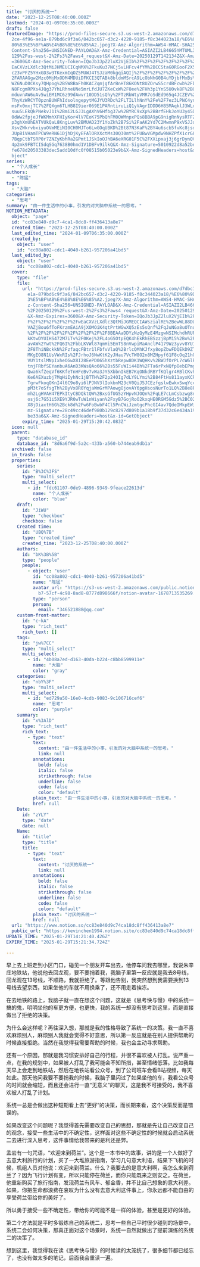 ```yaml
---
title: "讨厌的系统一"
date: "2023-12-25T08:40:00.000Z"
lastmod: "2024-01-09T06:35:00.000Z"
draft: false
featuredImage: "https://prod-files-secure.s3.us-west-2.amazonaws.com/d7dbc101-8\
  2ce-4f96-ae1a-879bd6c9f3a6/842bc657-d3c2-4220-9185-f8c344023a18/%E6%80%9D%E8%\
  80%83%E5%BF%AB%E4%B8%8E%E6%85%A2.jpeg?X-Amz-Algorithm=AWS4-HMAC-SHA256&X-Amz-\
  Content-Sha256=UNSIGNED-PAYLOAD&X-Amz-Credential=ASIAZI2LB4665YMTUML3%2F20250\
  129%2Fus-west-2%2Fs3%2Faws4_request&X-Amz-Date=20250129T142134Z&X-Amz-Expires\
  =3600&X-Amz-Security-Token=IQoJb3JpZ2luX2VjEIb%2F%2F%2F%2F%2F%2F%2F%2F%2F%2Fw\
  EaCXVzLXdlc3QtMiJHMEUCICqNMX%2FkuKu37NCj5vLHFcv4fYM%2BCCStaG0RGooF2X5bAiEAqJT\
  c23vPFZ5YHxGD3w3TKexmIqOZ5MUWJ4TSJzaM0kgqiAQIj%2F%2F%2F%2F%2F%2F%2F%2F%2F%2F%\
  2FARAAGgw2Mzc0MjMxODM4MDUiDFKCI3QTABk8bldmMSrcA9LcObNhG0B4uYDjbfMxBs%2BSe70cf\
  WZ6NuD0CKsy7QHpog%2BSW8BaFh0KACZqmjgfArBnHT86KONt8UZOrwS5crdBFcwb%2Fbdpg3LOtD\
  N8FcgmRPXs4JQg37YhLRhneUNe5mrLfdJU7ZKeCxW%2FOee%2FHh3p1YnS5U0vk8F%2BOJfn9Ul43\
  mduvnAW6uAv5wiEM1MC6z99dAwvr10DD51sQhy%2FTzRbWtyVMR7oSdEd965q4JCZEV%2FnaJEVXb\
  ThyXzWRCYT0pznBUWFhIdsolngepytMGJYU3RDc%2FLTILlhNnY%2Fe%2F7ez3LPNC4ynqnXQnRQ0\
  msFx0mxjTC7%2FQXgm6TLHB8I9ier069E1PARntiruLiQ1yVAgrIDDD6H85MAqklJ3WLoDm5zPw56\
  suu5LEkQkPNekvJ11%2Bmi2LGJ3LgAXhV6Hfbg37w%2BYRC9xXp%2BBrfEHkJoYU3y45DkgSc47C5\
  0dWw2fpjeJfWKMmhXFHIyKor4lV7EoK75PbQhFM0QWMnpxPQs8BBA9pG9nigRnNysRTFZoRdFYmyF\
  p3ghXmUhEATVUkQaL8KngLuv%2BMUAD23Y1YoZk%2B7Si%2FaAK2Yd7C2MwmnP9xVSJJqORE4JCMJ\
  XsvZWkrvbxiyuOVmMEiNI0CH0MJTo6LwGOqUBKD%2Bt87N3KaF%2BY4u6scb5fvKc8jsdWK%2BERO\
  JUpBiVHamTPCW9eRN61DjhDjKyEFAlORXXctMs30Q30mt%2FUBwVGMpdw9NHZPfX1crG8LiWb%2Fs\
  7BqpCtbTSRP0r7ZNZyKbhRa2GPmt1JSkIoOJhBA6eXRG01F5C%2FXXipxaj3j6grDynQVL30YG2lY\
  4p2mk9FBTCISdqSGq7638B0hmd1V1DBFv9ilkQ&X-Amz-Signature=5010922d8a52be8505bd63\
  fe678d20503383dec5add10dfc0f08515b05023e9b&X-Amz-SignedHeaders=host&x-id=GetO\
  bject"
series:
  - "个人成长"
authors:
  - "陈猛"
tags:
  - "大脑"
categories:
  - "思考"
summary: "由一件生活中的小事，引发的对大脑中系统一的思考。"
NOTION_METADATA:
  object: "page"
  id: "cc83e840-d9c7-4ca1-8dc8-ff436413a8e7"
  created_time: "2023-12-25T08:40:00.000Z"
  last_edited_time: "2024-01-09T06:35:00.000Z"
  created_by:
    object: "user"
    id: "cc08a802-cdc1-4040-b261-957206a41bd5"
  last_edited_by:
    object: "user"
    id: "cc08a802-cdc1-4040-b261-957206a41bd5"
  cover:
    type: "file"
    file:
      url: "https://prod-files-secure.s3.us-west-2.amazonaws.com/d7dbc101-82ce-4f96-a\
        e1a-879bd6c9f3a6/842bc657-d3c2-4220-9185-f8c344023a18/%E6%80%9D%E8%80%8\
        3%E5%BF%AB%E4%B8%8E%E6%85%A2.jpeg?X-Amz-Algorithm=AWS4-HMAC-SHA256&X-Am\
        z-Content-Sha256=UNSIGNED-PAYLOAD&X-Amz-Credential=ASIAZI2LB4664UUA5D7B\
        %2F20250129%2Fus-west-2%2Fs3%2Faws4_request&X-Amz-Date=20250129T142042Z\
        &X-Amz-Expires=3600&X-Amz-Security-Token=IQoJb3JpZ2luX2VjEIb%2F%2F%2F%2\
        F%2F%2F%2F%2F%2F%2FwEaCXVzLXdlc3QtMiJGMEQCIAWszialRE%2BewWL88DUGRK2jJ7I\
        VAZjBou6fToFKrzmEAiA9jXOMOiK4qtPrtWGwXQ5zEs5sQnf%2FqJuNGa8uOTnuniqIBAiP\
        %2F%2F%2F%2F%2F%2F%2F%2F%2F%2F8BEAAaDDYzNzQyMzE4MzgwNSIMchdhRUPa0XS0ACN\
        kKtwDYUIHS472M7iTv%2F0Kej%2FL4oGSOtpEQK4hEkRhEBSzzjBpM15%2Bo%2FPh22SqTI\
        avAWk2Ywt%2FQ6I%2FbbLKVWl87qmHi5EmTS8nVwpiMaAnclP4179Wz3yvv8YU1z9InR3Te\
        2F8ThiNBckkN%2FzfaqcFBtr1lFbfvVlaQ%2BrlcQMhKJfxy8opZbwFDQEkD9ZT79Tzk9FQ\
        MKgEO8N1UsVWxRIs%2FJrhoJ6NwKtK2yJHau7VcTW8O2n8MZHpyf61F8cOq21hOSxoHwnqM\
        VUY1tslMNpIxheOGwX8I28EePD065hXztbRepw8DK1WQHKv%2BWJfOrPL7cW6lkOXNYu7L7\
        tnjFRbfSEYanbuA6AnD3KWsQAo66%2Bs55FuWIi44Bh%2FTa6rPxNQfpOebEPmgWhlATmSE\
        Qwa6kfZeqVf6KKfeTnHFeBv7vWa3JY5XbbnIkEB7KqONkdRBYfKQlgr4RBlCKvhrjc5lTSu\
        Ke6AEXuzbj7MqHiIyhNc1jBTTH%2F2p24OIg7dLY9LYmi%2B84FtHs811ayxKCRHKznrcmT\
        TgrwFkoqOKnI4l6C9o8yi6lPJNV3lIokbnM23cV0QiJ5JCEzfgslwEwkxSwqYccx2am%2Bb\
        pM3t7oSfsgTh%2ByVxOR0YqjaWmGrMPAowgOjovAY6pgHsosNurTo1LQ%2B8e8FXkTGjuuK\
        mh2LgHVAH47EPkItyCBDQktQW%2BxsGfUG5zYHpvNJOQn%2FqLE7cLmCsbzwg8nG7MPN0nK\
        osj6c7G51i5XE9YJR0wTuW1nWiyan%2FxyB7GojRoO2kxqHE0RGM5Gdz5%2BC02XiZOhyq7\
        X8jDiaxtH6G%2Bck8d%2Fw6FoBwbF4Cl5PnCWiJzmtgcPhcGI4av7QdeIMkpEWiRXF6&X-A\
        mz-Signature=28c49cc46def980b129c8297d809b1a18b9f37d32c6e434a190a604db9\
        be33a6&X-Amz-SignedHeaders=host&x-id=GetObject"
      expiry_time: "2025-01-29T15:20:42.083Z"
  icon: null
  parent:
    type: "database_id"
    database_id: "8d6a6f9d-5a2c-433b-a560-b744eab9db1a"
  archived: false
  in_trash: false
  properties:
    series:
      id: "B%3C%3FS"
      type: "multi_select"
      multi_select:
        - id: "fdc61107-0de9-4896-9349-9feace22613d"
          name: "个人成长"
          color: "blue"
    draft:
      id: "JiWU"
      type: "checkbox"
      checkbox: false
    Created time:
      id: "UBQ%7B"
      type: "created_time"
      created_time: "2023-12-25T08:40:00.000Z"
    authors:
      id: "bK%3B%5B"
      type: "people"
      people:
        - object: "user"
          id: "cc08a802-cdc1-4040-b261-957206a41bd5"
          name: "陈猛"
          avatar_url: "https://s3-us-west-2.amazonaws.com/public.notion-static.com/775523\
            b7-57cf-4c98-8ad8-8777d898666f/notion-avatar-1678713535269.png"
          type: "person"
          person:
            email: "346521888@qq.com"
    custom-front-matter:
      id: "c~kA"
      type: "rich_text"
      rich_text: []
    tags:
      id: "jw%7CC"
      type: "multi_select"
      multi_select:
        - id: "4b08a7ed-d163-40da-b224-c8bb8599911e"
          name: "大脑"
          color: "gray"
    categories:
      id: "nbY%3F"
      type: "multi_select"
      multi_select:
        - id: "ed729a50-16e0-4cdb-9083-9c106716cef6"
          name: "思考"
          color: "purple"
    summary:
      id: "x%3AlD"
      type: "rich_text"
      rich_text:
        - type: "text"
          text:
            content: "由一件生活中的小事，引发的对大脑中系统一的思考。"
            link: null
          annotations:
            bold: false
            italic: false
            strikethrough: false
            underline: false
            code: false
            color: "default"
          plain_text: "由一件生活中的小事，引发的对大脑中系统一的思考。"
          href: null
    Date:
      id: "zYLY"
      type: "date"
      date: null
    Name:
      id: "title"
      type: "title"
      title:
        - type: "text"
          text:
            content: "讨厌的系统一"
            link: null
          annotations:
            bold: false
            italic: false
            strikethrough: false
            underline: false
            code: false
            color: "default"
          plain_text: "讨厌的系统一"
          href: null
  url: "https://www.notion.so/cc83e840d9c74ca18dc8ff436413a8e7"
  public_url: "https://kevinchen1994.notion.site/cc83e840d9c74ca18dc8ff436413a8e7"
UPDATE_TIME: "2025-01-29T14:21:40.426Z"
EXPIRY_TIME: "2025-01-29T15:21:34.724Z"

---
```

<link rel="stylesheet" href="https://cdn.jsdelivr.net/npm/katex@0.16.2/dist/katex.min.css" integrity="sha384-bYdxxUwYipFNohQlHt0bjN/LCpueqWz13HufFEV1SUatKs1cm4L6fFgCi1jT643X" crossorigin="anonymous">


早上去上班走到小区门口，碰见一个朋友开车出去，他停车问我去哪里，我说朱辛庄地铁站，他说他去回龙观，要不要捎着我，我脑子里第一反应就是我去8号线，回龙观在13号线，不顺路，我就拒绝了。等跟他告别，我突然想到我需要换到13号线去望京西，如果坐他的车就不用换乘了，还不用走着挨冻。


在去地铁的路上，我脑子就一直在想这个问题，这就是《思考快与慢》中的系统一搞的鬼，明明坐他的车更方便，也更快，我的系统一却没有思考到这里，而是直接做出了拒绝的决策。


为什么会这样呢？再往深入想，那就是我的性格导致了系统一的决策。我一直不喜欢麻烦别人，麻烦别人我就会觉得不好意思，所以第一反应就是在别人提供帮助的时候直接拒绝。当然在我觉得我需要帮助的时候，我也会主动寻求帮助。


还有一个原因，那就是我习惯安排好自己的行程，并很不喜欢被人打乱。说严重一点，在我的规划中，如果被人打乱了我可能会不知所措，甚至情绪低落。比如我每天早上会走到地铁站，然后在地铁站看公众号，到了公司班车会看B站视频，每天如此。那天他问我要不要捎我的时候，我脑子里闪过了如果坐他的车，我看公众号的时间就会缩短，而且还会进行一直“无意义”的聊天，这是我不可接受的，我不喜欢被人打乱了计划。


系统一总是会做出这种短期看上去“更好”的决策，而长期来看，这个决策反而是错误的。


如果改变这个问题呢？我觉得首先需要改变自己的思想，那就是先让自己改变自己的观念，接受一些生活中的不确定性，这样面对这些不确定性的时候就会启动系统二去进行深入思考，这件事情给我带来的是利还是弊。


孟岩有一句咒语，“欢迎来到荷兰”。这个是一本书中的故事，讲的是一个人做好了去意大利旅行的计划，买了一大堆旅游指南，学习几句意大利语，结果下飞机的时候，机组人员对他说：欢迎来到荷兰。什么？我要去的是意大利啊，我怎么来到荷兰了？因为飞行计划有变，所以只能停在荷兰，而你只能既来之则安之。在荷兰，他重新购买了旅行指南，发现荷兰有风车、郁金香，并不比自己想象的意大利差。如果，你把生命都浪费在哀叹为什么没有去意大利这件事上，你永远都不能自由的享受荷兰带给你的美好了。


所以勇于接受一些不确定性，带给你的可能不是一样的体验，甚至是更好的体验。


第二个方法就是平时多锻炼自己的系统二，思考一些自己平时很少碰到的场景中，系统二会如何决策，那真正面对这个场景时，系统一自然就做出了提前演练的系统二的决策了。


想到这里，我觉得我在读《思考快与慢》的时候读的太笼统了，很多细节都已经忘了，也没有做太多的笔记，后面我会重读一遍。

